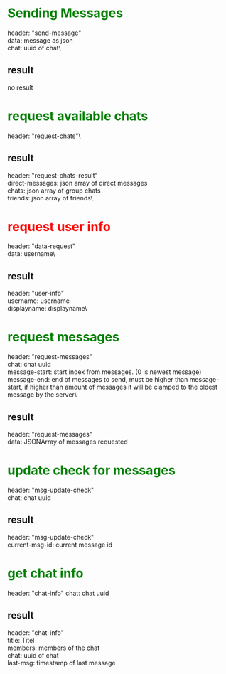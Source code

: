 # <span style="color:green">Sending Messages</span>

header: "send-message"\
data: message as json\
chat: uuid of chat\

## result

no result

# <span style="color:green">request available chats

header: "request-chats"\

## result

header: "request-chats-result"\
direct-messages: json array of direct messages\
chats: json array of group chats\
friends: json array of friends\

# <span style="color:red">request user info

header: "data-request"\
data: username\

## result

header: "user-info"\
username: username\
displayname: displayname\

# <span style="color:green">request messages

header: "request-messages"\
chat: chat uuid\
message-start: start index from messages. (0 is newest message)\
message-end: end of messages to send, must be higher than message-start, if higher than amount of messages it will be clamped to the oldest message by the server\

## result

header: "request-messages"\
data: JSONArray of messages requested

# <span style="color:green">update check for messages

header: "msg-update-check"\
chat: chat uuid

## result

header: "msg-update-check"\
current-msg-id: current message id

# <span style="color:green">get chat info

header: "chat-info"
chat: chat uuid

## result

header: "chat-info"\
title: Titel\
members: members of the chat\
chat: uuid of chat\
last-msg: timestamp of last message